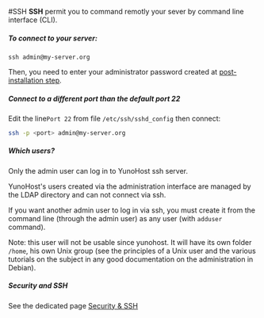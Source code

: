 #SSH
**SSH** permit you to command remotly your sever by command line interface (CLI).

##### To connect to your server:

`ssh admin@my-server.org`

Then, you need to enter your administrator password created at [post-installation step](postinstall).

##### Connect to a different port than the default port 22
Edit the line`Port 22` from file `/etc/ssh/sshd_config` then connect:
```bash
ssh -p <port> admin@my-server.org
```

##### Which users?
Only the admin user can log in to YunoHost ssh server.

YunoHost's users created via the administration interface are managed by the LDAP directory and can not connect via ssh.

If you want another admin user to log in via ssh, you must create it from the command line (through the admin user) as any user (with `adduser` command).

Note: this user will not be usable since yunohost. It will have its own folder `/home`, his own Unix group (see the principles of a Unix user and the various tutorials on the subject in any good documentation on the administration in Debian).

##### Security and SSH
See the dedicated page [Security & SSH](security_en)